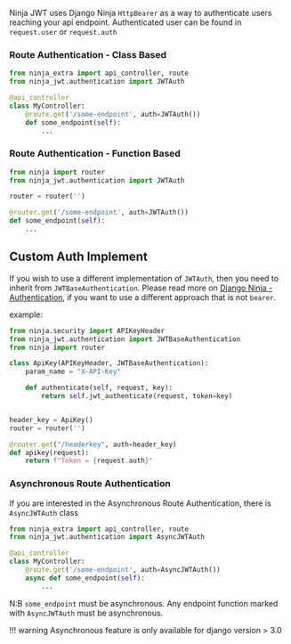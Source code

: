 
Ninja JWT uses Django Ninja `HttpBearer` as a way to authenticate users reaching your api endpoint.
Authenticated user can be found in `request.user` or `request.auth`

### Route Authentication - Class Based

```python
from ninja_extra import api_controller, route
from ninja_jwt.authentication import JWTAuth

@api_controller
class MyController:
    @route.get('/some-endpoint', auth=JWTAuth())
    def some_endpoint(self):
        ...
```

### Route Authentication - Function Based

```python
from ninja import router
from ninja_jwt.authentication import JWTAuth

router = router('')

@router.get('/some-endpoint', auth=JWTAuth())
def some_endpoint(self):
    ...
```

Custom Auth Implement
-------
If you wish to use a different implementation of `JWTAuth`, then you need to inherit from `JWTBaseAuthentication`.
Please read more on [Django Ninja - Authentication](https://django-ninja.rest-framework.com/tutorial/authentication/), if you want to use a different approach that is not `bearer`.

example:
```python
from ninja.security import APIKeyHeader
from ninja_jwt.authentication import JWTBaseAuthentication
from ninja import router

class ApiKey(APIKeyHeader, JWTBaseAuthentication):
    param_name = "X-API-Key"

    def authenticate(self, request, key):
        return self.jwt_authenticate(request, token=key)


header_key = ApiKey()
router = router('')

@router.get("/headerkey", auth=header_key)
def apikey(request):
    return f"Token = {request.auth}"

```

### Asynchronous Route Authentication
If you are interested in the Asynchronous Route Authentication, there is `AsyncJWTAuth` class

```python
from ninja_extra import api_controller, route
from ninja_jwt.authentication import AsyncJWTAuth

@api_controller
class MyController:
    @route.get('/some-endpoint', auth=AsyncJWTAuth())
    async def some_endpoint(self):
        ...
```
N:B `some_endpoint` must be asynchronous. Any endpoint function marked with `AsyncJWTAuth` must be asynchronous. 

!!! warning
    Asynchronous feature is only available for django version > 3.0